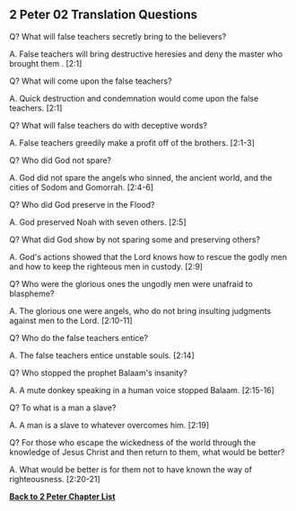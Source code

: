 ## 2 Peter 02 Translation Questions ##

Q? What will false teachers secretly bring to the believers?

A. False teachers will bring destructive heresies and deny the master who brought them . [2:1]

Q? What will come upon the false teachers?

A. Quick destruction and condemnation would come upon the false teachers. [2:1]

Q? What will false teachers do with deceptive words?

A. False teachers greedily make a profit off of the brothers. [2:1-3]

Q? Who did God not spare?

A. God did not spare the angels who sinned, the ancient world, and the cities of Sodom and Gomorrah. [2:4-6]

Q? Who did God preserve in the Flood?

A. God preserved Noah with seven others. [2:5]

Q? What did God show by not sparing some and preserving others?

A. God's actions showed that the Lord knows how to rescue the godly men and how to keep the righteous men in custody. [2:9]

Q? Who were the glorious ones the ungodly men were unafraid to blaspheme?

A. The glorious one were angels, who do not bring insulting judgments against men to the Lord. [2:10-11]

Q? Who do the false teachers entice?

A. The false teachers entice unstable souls. [2:14]

Q? Who stopped the prophet Balaam's insanity?

A. A mute donkey speaking in a human voice stopped Balaam. [2:15-16]

Q? To what is a man a slave?

A. A man is a slave to whatever overcomes him. [2:19]

Q? For those who escape the wickedness of the world through the knowledge of Jesus Christ and then return to them, what would be better?

A. What would be better is for them not to have known the way of righteousness. [2:20-21]

__[Back to 2 Peter Chapter List](./)__

